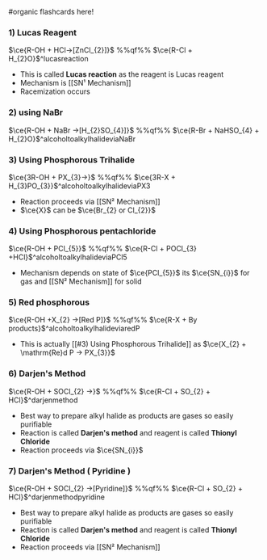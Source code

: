 #organic  flashcards here!
### 1) Lucas Reagent

$\ce{R-OH + HCl->[ZnCl_{2}]}$ %%qf%% $\ce{R-Cl + H_{2}O}$^lucasreaction

- This is called **Lucas reaction** as the reagent is Lucas reagent
- Mechanism is [[SN¹ Mechanism]]
- Racemization occurs

### 2) using NaBr

$\ce{R-OH + NaBr ->[H_{2}SO_{4}]}$ %%qf%% $\ce{R-Br + NaHSO_{4} + H_{2}O}$^alcoholtoalkylhalideviaNaBr

### 3) Using Phosphorous Trihalide

$\ce{3R-OH + PX_{3}->}$ %%qf%% $\ce{3R-X + H_{3}PO_{3}}$^alcoholtoalkylhalideviaPX3

- Reaction proceeds via [[SN² Mechanism]]
- $\ce{X}$ can be $\ce{Br_{2} or Cl_{2}}$

### 4) Using Phosphorous pentachloride

$\ce{R-OH + PCl_{5}}$ %%qf%% $\ce{R-Cl + POCl_{3} +HCl}$^alcoholtoalkylhalideviaPCl5

- Mechanism depends on state of $\ce{PCl_{5}}$ its $\ce{SN_{i}}$ for gas and [[SN² Mechanism]] for solid

### 5) Red phosphorous

$\ce{R-OH +X_{2} ->[Red P]}$ %%qf%% $\ce{R-X + By products}$^alcoholtoalkylhalideviaredP
- This is actually [[#3) Using Phosphorous Trihalide]] as $\ce{X_{2} + \mathrm{Re}d P -> PX_{3}}$

### 6) Darjen's Method

$\ce{R-OH + SOCl_{2} ->}$ %%qf%% $\ce{R-Cl + SO_{2} + HCl}$^darjenmethod

- Best way to prepare alkyl halide as products are gases so easily purifiable
- Reaction is called **Darjen's method** and reagent is called **Thionyl Chloride**
- Reaction proceeds via $\ce{SN_{i}}$

### 7) Darjen's Method ( Pyridine )

$\ce{R-OH + SOCl_{2} ->[Pyridine]}$ %%qf%% $\ce{R-Cl + SO_{2} + HCl}$^darjenmethodpyridine

- Best way to prepare alkyl halide as products are gases so easily purifiable
- Reaction is called **Darjen's method** and reagent is called **Thionyl Chloride**
- Reaction proceeds via [[SN² Mechanism]]